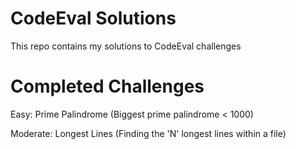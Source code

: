 CodeEval Solutions
==================

This repo contains my solutions to CodeEval challenges

Completed Challenges
==================
Easy:
Prime Palindrome (Biggest prime palindrome < 1000)

Moderate:
Longest Lines (Finding the 'N' longest lines within a file)
